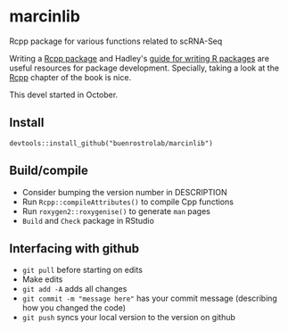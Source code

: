 # marcinlib
Rcpp package for various functions related to scRNA-Seq

Writing a [Rcpp package](http://dirk.eddelbuettel.com/code/rcpp/Rcpp-package.pdf) and Hadley's [guide for writing R packages](http://r-pkgs.had.co.nz/) are useful resources for package development. Specially, taking a look at the [Rcpp](http://adv-r.had.co.nz/Rcpp.html) chapter of the book is nice. 

This devel started in October. 

## Install
```
devtools::install_github("buenrostrolab/marcinlib")
```

## Build/compile
- Consider bumping the version number in DESCRIPTION
- Run `Rcpp::compileAttributes()` to compile Cpp functions
- Run `roxygen2::roxygenise()` to generate `man` pages
- `Build` and `Check` package in RStudio

## Interfacing with github
- `git pull` before starting on edits
- Make edits
- `git add -A` adds all changes
- `git commit -m "message here"` has your commit message (describing how you changed the code)
- `git push` syncs your local version to the version on github

